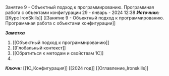 

Занятие 9 - Объектный подход к программированию. Программная работа с объектами конфигурации
 29 - январь - 2024  12:38 
***Источник:***  [[Курс IronSkills]] [[Занятие 9 - Объектный подход к программированию. Программная работа с объектами конфигурации]]

***Заметка*** 
1. [[Объектный подход к программированию]]
2. [[Глобальный контекст]]
3. [[Обратиться к методам и свойствам 1С]]
4. 

***Ключи:*** [[1С_Конфигурация]] [[2024 год]] [[Оглавление_Ironskills]]